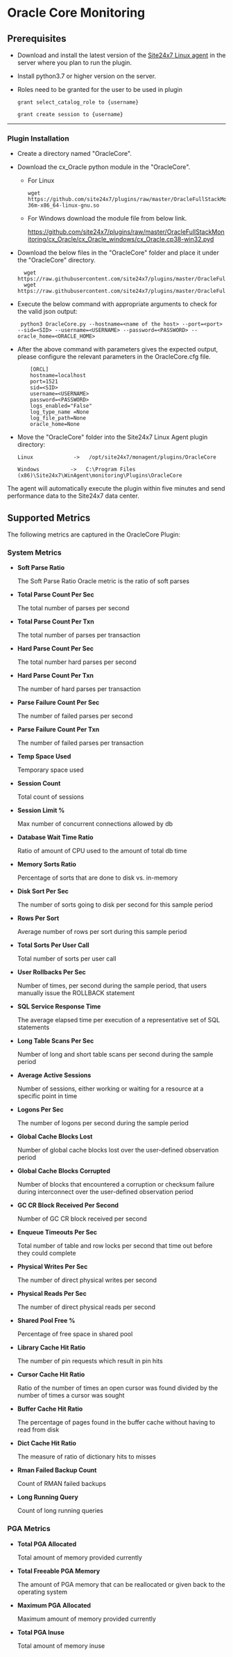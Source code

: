 # Oracle Core Monitoring


                                                                                              
## Prerequisites

- Download and install the latest version of the [Site24x7 Linux agent](https://www.site24x7.com/app/client#/admin/inventory/add-monitor) in the server where you plan to run the plugin. 
- Install python3.7 or higher version on the server.
- Roles need to be granted for the user to be used in plugin

	```
	grant select_catalog_role to {username}
	```
	```
	grant create session to {username}
	```
---
### Plugin Installation  

- Create a directory named "OracleCore".
- Download the cx_Oracle python module in the "OracleCore".
	- For Linux 	
		```
		wget https://github.com/site24x7/plugins/raw/master/OracleFullStackMonitoring/cx_Oracle/cx_Oracle_linux/cx_Oracle.cpython-36m-x86_64-linux-gnu.so
		```
	- For Windows download the module file from below link.
	
		https://github.com/site24x7/plugins/raw/master/OracleFullStackMonitoring/cx_Oracle/cx_Oracle_windows/cx_Oracle.cp38-win32.pyd
	
- Download the below files in the "OracleCore" folder and place it under the "OracleCore" directory.

		wget https://raw.githubusercontent.com/site24x7/plugins/master/OracleFullStackMonitoring/OracleCore/OracleCore.py
		wget https://raw.githubusercontent.com/site24x7/plugins/master/OracleFullStackMonitoring/OracleCore/OracleCore.cfg

- Execute the below command with appropriate arguments to check for the valid json output:
	```
	 python3 OracleCore.py --hostname=<name of the host> --port=<port> --sid=<SID> --username=<USERNAME> --password=<PASSWORD> --oracle_home=<ORACLE_HOME>
	 ```
- After the above command with parameters gives the expected output, please configure the relevant parameters in the OracleCore.cfg file.
	```
	    [ORCL]
	    hostname=localhost
	    port=1521
	    sid=<SID>
	    username=<USERNAME>
	    password=<PASSWORD>
	    logs_enabled="False"
	    log_type_name =None
	    log_file_path=None
	    oracle_home=None
	```	
- Move the "OracleCore" folder into the Site24x7 Linux Agent plugin directory: 
	```
	Linux             ->   /opt/site24x7/monagent/plugins/OracleCore
	```
	```
	Windows          ->   C:\Program Files (x86)\Site24x7\WinAgent\monitoring\Plugins\OracleCore
	```

The agent will automatically execute the plugin within five minutes and send performance data to the Site24x7 data center.


	


## Supported Metrics
The following metrics are captured in the OracleCore Plugin:

### System Metrics 

- **Soft Parse Ratio**

    The Soft Parse Ratio Oracle metric is the ratio of soft parses

- **Total Parse Count Per Sec**

    The total number of parses per second

- **Total Parse Count Per Txn**

    The total number of parses per transaction

- **Hard Parse Count Per Sec**

    The total number hard parses per second

- **Hard Parse Count Per Txn**

    The number of hard parses per transaction

- **Parse Failure Count Per Sec**

    The number of failed parses per second

- **Parse Failure Count Per Txn**

    The number of failed parses per transaction

- **Temp Space Used**

    Temporary space used

- **Session Count**

    Total count of sessions

- **Session Limit %**

    Max number of concurrent connections allowed by db

- **Database Wait Time Ratio**

    Ratio of amount of CPU used to the amount of total db time

- **Memory Sorts Ratio**

    Percentage of sorts that are done to disk vs. in-memory

- **Disk Sort Per Sec**

    The number of sorts going to disk per second for this sample period

- **Rows Per Sort**

    Average number of rows per sort during this sample period

- **Total Sorts Per User Call**

    Total number of sorts per user call

- **User Rollbacks Per Sec**

    Number of times, per second during the sample period, that users manually issue the ROLLBACK statement

- **SQL Service Response Time**

    The average elapsed time per execution of a representative set of SQL statements

- **Long Table Scans Per Sec**

    Number of long and short table scans per second during the sample period

- **Average Active Sessions**

    Number of sessions, either working or waiting for a resource at a specific point in time

- **Logons Per Sec**

    The number of logons per second during the sample period

- **Global Cache Blocks Lost**

    Number of global cache blocks lost over the user-defined observation period

- **Global Cache Blocks Corrupted**

    Number of blocks that encountered a corruption or checksum failure during interconnect over the user-defined observation period


- **GC CR Block Received Per Second**

    Number of GC CR block received per second

- **Enqueue Timeouts Per Sec**

    Total number of table and row locks per second that time out before they could complete

- **Physical Writes Per Sec**

    The number of direct physical writes per second

- **Physical Reads Per Sec**

    The number of direct physical reads per second

- **Shared Pool Free %**

    Percentage of free space in shared pool

- **Library Cache Hit Ratio**

    The number of pin requests which result in pin hits

- **Cursor Cache Hit Ratio**

    Ratio of the number of times an open cursor was found divided by the number of times a cursor was sought

- **Buffer Cache Hit Ratio**

    The percentage of pages found in the buffer cache without having to read from disk

- **Dict Cache Hit Ratio**

    The measure  of ratio of dictionary hits to misses

- **Rman Failed Backup Count**

    Count of RMAN failed backups

- **Long Running Query**

    Count of long running queries


### PGA Metrics

- **Total PGA Allocated**

    Total amount of memory provided currently

- **Total Freeable PGA Memory**

    The amount of PGA memory that can be reallocated or given back to the operating system

- **Maximum PGA Allocated**

    Maximum amount of memory provided currently

- **Total PGA Inuse**

    Total amount of memory inuse
